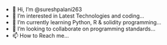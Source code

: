 - 👋 Hi, I’m @sureshpalani263
- 👀 I’m interested in Latest Technologies and coding...
- 🌱 I’m currently learning Python, R & solidity programming...
- 💞️ I’m looking to collaborate on programming standards...
- 📫 How to Reach me...

<!---
sureshpalani263/sureshpalani263 is a ✨ special ✨ repository because its `README.md` (this file) appears on your GitHub profile.
You can click the Preview link to take a look at your changes.
--->
